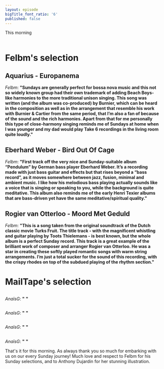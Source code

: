 ```yaml
---
layout: episode
bigTitle_font_ratio: '6'
published: false
---
```

<p id="introduction">This morning 
<br><br>

</p>

# Felbm's selection

##  Aquarius - Europanema
_Felbm_: **"**Sundays are generally perfect for bossa nova music and this not so widely known group had their own trademark of adding Beach Boys-like harmonies to the more traditional unison singing. This song was written (and the album was co-produced) by Burnier, which can be heard in the composition as well as in the arrangement that resemble his work with Burnier & Cartier from the same period, that I’m also a fan of because of the sound and the rich harmonies. Apart from that for me personally this type of close-harmony singing reminds me of Sundays at home when I was younger and my dad would play Take 6 recordings in the living room quite loudly.**"**

## Eberhard Weber - Bird Out Of Cage
_Felbm_: **"**First track off the very nice and Sunday-suitable album “Pendulum” by German bass player Eberhard Weber. It’s a recording made with just bass guitar and effects but that rises beyond a “bass record”, as it moves somewhere between jazz, fusion, minimal and ambient music. I like how his melodious bass playing actually sounds like a voice that is singing or speaking to you, while the background is quite meditative. This album also reminds me of the early Henri Texier albums that are bass-driven yet have the same meditative/spiritual quality.**"**

## Rogier van Otterloo - Moord Met Geduld
_Felbm_: **"**This is a song taken from the original soundtrack of the Dutch classic movie Turks Fruit. The title track - with the magnificent whistling and guitar playing by Toots Thielemans - is best known, but the whole album is a perfect Sunday record. This track is a great example of the brilliant work of composer and arranger Rogier van Otterloo. He was a star in creating these softly played romantic songs with warm string arrangements. I’m just a total sucker for the sound of this recording, with the crispy rhodes on top of the subdued playing of the rhythm section.**"**


# MailTape's selection

## 
_AnaïsG_: **"** **"**

## 
_AnaïsG_: **"** **"**

## 
_AnaïsG_: **"** **"**

## 
_AnaïsG_: **"** **"**



<p id="outroduction"> That's it for this morning. As always thank you so much for embarking with us on our every Sunday journey! Much love and respect to Felbm for his Sunday selections, and to Anthony Dujardin for her stunning illustration.</p>
